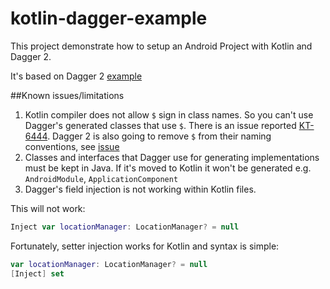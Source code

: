 kotlin-dagger-example
=====================

This project demonstrate how to setup an Android Project with Kotlin and Dagger 2.

It's based on Dagger 2 [example](https://github.com/google/dagger/tree/master/examples/android-simple)

##Known issues/limitations

1. Kotlin compiler does not allow `$` sign in class names. So you can't use Dagger's generated classes that use `$`. There is an issue reported [KT-6444](https://youtrack.jetbrains.com/issue/KT-6444). Dagger 2 is also going to remove `$` from their naming conventions, see [issue](https://github.com/google/dagger/issues/58)
2. Classes and interfaces that Dagger use for generating implementations must be kept in Java. If it's moved to Kotlin it won't be generated e.g. `AndroidModule`, `ApplicationComponent`
3. Dagger's field injection is not working within Kotlin files.

This will not work:
```kotlin
Inject var locationManager: LocationManager? = null
```
Fortunately, setter injection works for Kotlin and syntax is simple:
```kotlin
var locationManager: LocationManager? = null
[Inject] set
